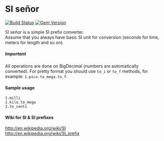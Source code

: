 SI señor
=========
[![Build Status](https://travis-ci.org/tomaszwojcik/si_senior.svg)]()
[![Gem Version](https://badge.fury.io/rb/si_senior.svg)](http://badge.fury.io/rb/si_senior)

SI señor is a simple SI prefix converter.<br>
Assume that you always have basic SI unit for conversion (seconds for time, meters for length and so on).

##### Important
All operations are done on BigDecimal (numbers are automatically converted).
For pretty format you should use `to_i` or `to_f` methods, for example: `1.pico.to_mega.to_f`.


#### Sample usage
`1.milli`<br>
`1.kilo.to_mega`<br>
`1.to_centi`<br>

#### Wiki for SI & SI prefixes
http://en.wikipedia.org/wiki/SI<br>
http://en.wikipedia.org/wiki/SI_prefix<br>

